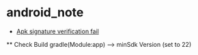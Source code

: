 ﻿# android_note

* [Apk signature verification fail](https://blog.csdn.net/hhyyqq/article/details/103180812, "Link")

** Check Build gradle(Module:app) --> minSdk Version (set to 22)
